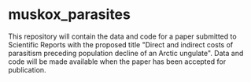 # muskox_parasites
This repository will contain the data and code for a paper submitted to Scientific Reports with the proposed title "Direct and indirect costs of parasitism preceding population decline of an Arctic ungulate". Data and code will be made available when the paper has been accepted for publication. 
